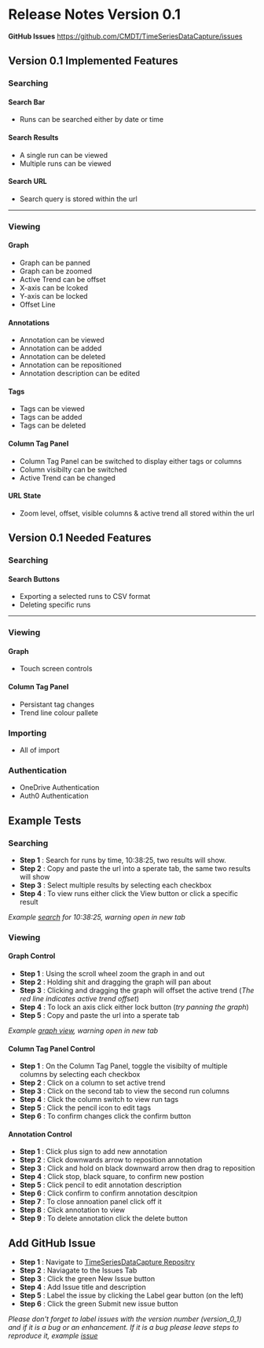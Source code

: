 # Release Notes Version 0.1

**GitHub Issues** https://github.com/CMDT/TimeSeriesDataCapture/issues

## Version 0.1 Implemented Features

### Searching

#### Search Bar
- Runs can be searched either by date or time

#### Search Results
- A single run can be viewed
- Multiple runs can be viewed

#### Search URL
- Search query is stored within the url

---
 
### Viewing

#### Graph
- Graph can be panned
- Graph can be zoomed
- Active Trend can be offset
- X-axis can be lcoked
- Y-axis can be locked
- Offset Line

#### Annotations
- Annotation can be viewed
- Annotation can be added
- Annotation can be deleted
- Annotation can be repositioned
- Annotation description can be edited

#### Tags
- Tags can be viewed
- Tags can be added
- Tags can be deleted

#### Column Tag Panel
- Column Tag Panel can be switched to display either tags or columns
- Column visibilty can be switched
- Active Trend can be changed

#### URL State
- Zoom level, offset, visible columns & active trend all stored within the url

## Version 0.1 Needed Features

### Searching

#### Search Buttons
- Exporting a selected runs to CSV format
- Deleting specific runs

---

### Viewing

#### Graph
- Touch screen controls

#### Column Tag Panel
- Persistant tag changes
- Trend line colour pallete

### Importing
- All of import

### Authentication
- OneDrive Authentication
- Auth0 Authentication


## Example Tests

### Searching

- **Step 1** : Search for runs by time, 10:38:25, two results will show.
- **Step 2** : Copy and paste the url into a sperate tab, the same two results will show
- **Step 3** : Select multiple results by selecting each checkbox
- **Step 4** : To view runs either click the View button or click a specific result

*Example [search]( https://timeseriesdatacapture-spwa.herokuapp.com/#!/home/?query=%252010:38:25) for 10:38:25, warning open in new tab* 

### Viewing
#### Graph Control
- **Step 1** : Using the scroll wheel zoom the graph in and out
- **Step 2** : Holding shit and dragging the graph will pan about
- **Step 3** : Clicking and dragging the graph will offset the active trend (*The red line indicates active trend offset*)
- **Step 4** : To lock an axis click either lock button (*try panning the graph*)
- **Step 5** : Copy and paste the url into a sperate tab

*Example [graph view](https://timeseriesdatacapture-spwa.herokuapp.com/#!/view?runs=2B497C4DAFF48A9C!178&columns=2B497C4DAFF48A9C!178:RTH%2B2B497C4DAFF48A9C!178:T(Environment)&viewVector=%7B%22k%22:0.6,%22x%22:45.41,%22y%22:153.79%7D&offsetVector=%7B%22x%22:569.07,%22y%22:-129.01%7D&active=2B497C4DAFF48A9C!178%2BRTH), warning open in new tab*

#### Column Tag Panel Control
- **Step 1** : On the Column Tag Panel, toggle the visibilty of multiple columns by selecting each checkbox
- **Step 2** : Click on a column to set active trend
- **Step 3** : Click on the second tab to view the second run columns
- **Step 4** : Click the column switch to view run tags
- **Step 5** : Click the pencil icon to edit tags
- **Step 6** : To confirm changes click the confirm button

#### Annotation Control
- **Step 1** : Click plus sign to add new annotation
- **Step 2** : Click downwards arrow to reposition annotation
- **Step 3** : Click and hold on black downward arrow then drag to reposition
- **Step 4** : Click stop, black square, to confirm new postion
- **Step 5** : Click pencil to edit annotation description
- **Step 6** : Click confirm to confirm annotation descitpion
- **Step 7** : To close annoation panel click off it
- **Step 8** : Click annotation to view
- **Step 9** : To delete annotation click the delete button


## Add GitHub Issue
- **Step 1** : Navigate to [TimeSeriesDataCapture Repositry](https://github.com/CMDT/TimeSeriesDataCapture/issues)
- **Step 2** : Naviagate to the Issues Tab
- **Step 3** : Click the green New Issue button
- **Step 4** : Add Issue title and description
- **Step 5** : Label the issue by clicking the Label gear button (on the left)
- **Step 6** : Click the green Submit new issue button

*Please don't forget to label issues with the version number (version_0_1) and if it is a bug or an enhancement. If it is a bug please leave steps to reproduce it, example [issue](https://github.com/CMDT/TimeSeriesDataCapture/issues/3)*
 
